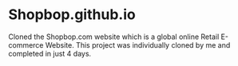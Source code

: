 # Shopbop.github.io
Cloned the Shopbop.com website which is a global online Retail E-commerce Website. This project was individually cloned by me and completed in just 4 days.
